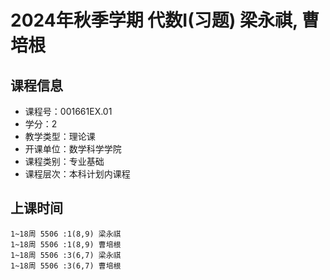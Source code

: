 # 2024年秋季学期 代数I(习题) 梁永祺, 曹培根






## 课程信息

- 课程号：001661EX.01
- 学分：2
- 教学类型：理论课
- 开课单位：数学科学学院
- 课程类别：专业基础
- 课程层次：本科计划内课程

## 上课时间

```
1~18周 5506 :1(8,9) 梁永祺
1~18周 5506 :1(8,9) 曹培根
1~18周 5506 :3(6,7) 梁永祺
1~18周 5506 :3(6,7) 曹培根
```

